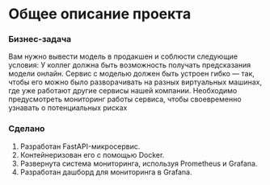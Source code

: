 # Общее описание проекта

### Бизнес-задача


Вам нужно вывести модель в продакшен и соблюсти следующие условия:
У коллег должна быть возможность получать предсказания модели онлайн.
Сервис с моделью должен быть устроен гибко — так, чтобы его можно было разворачивать на разных виртуальных машинах, где уже работают другие сервисы нашей компании.
Необходимо предусмотреть мониторинг работы сервиса, чтобы своевременно узнавать о потенциальных рисках


### Сделано
1. Разработан FastAPI-микросервис.
2. Контейнеризован его с помощью Docker.
3. Развернута система мониторинга, используя Prometheus и Grafana.
4. Разработан дашборд для мониторинга в Grafana.


